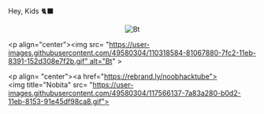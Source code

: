 Hey, Kids 🐈‍⬛ 
 <p align="center"><img
src= "https://user-images.githubusercontent.com/49580304/110319833-47367180-7fc4-11eb-87a7-392509eca9d7.gif" alt="Bt"> 
   
<p align="center"><img src= "https://user-images.githubusercontent.com/49580304/110318584-81067880-7fc2-11eb-8391-152d308e7f2b.gif" alt="Bt" > 
  
 <p align= "center"><a href="https://rebrand.ly/noobhacktube"><img title="Nobita" src= "https://user-images.githubusercontent.com/49580304/117566137-7a83a280-b0d2-11eb-8153-91e45df98ca8.gif"></a> 
 </p>